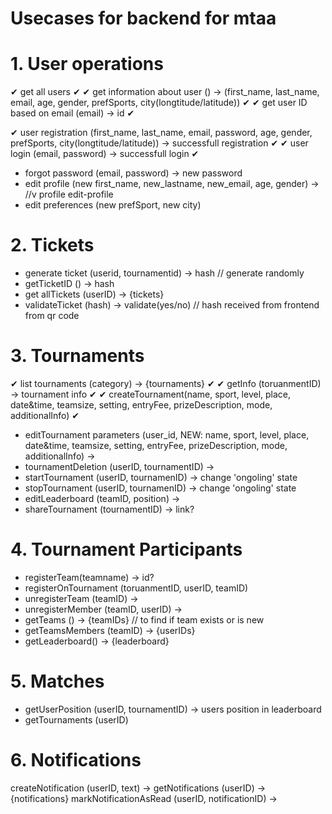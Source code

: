 # Usecases for backend for mtaa

# 1. User operations
✔ get all users ✔
✔ get information about user () -> (first_name, last_name, email, age, gender, prefSports, city(longtitude/latitude)) ✔
✔ get user ID based on email (email) -> id ✔

✔ user registration (first_name, last_name, email, password, age, gender, prefSports, city(longtitude/latitude)) -> successfull registration ✔
✔ user login (email, password) -> successfull login ✔
- forgot password (email, password) -> new password
- edit profile (new first_name, new_lastname, new_email, age, gender) -> //v profile edit-profile
- edit preferences (new prefSport, new city) 
<!-- - deletion () -> delete user -->

# 2. Tickets
- generate ticket (userid, tournamentid) -> hash // generate randomly
- getTicketID () -> hash
- get allTickets (userID) -> {tickets}
- validateTicket (hash) -> validate(yes/no) // hash received from frontend from qr code

# 3. Tournaments 
✔ list tournaments (category) -> {tournaments} ✔
✔ getInfo (toruanmentID) -> tournament info ✔
✔ createTournament(name, sport, level, place, date&time, teamsize, setting, entryFee, prizeDescription, mode, additionalInfo) ✔
- editTournament parameters (user_id, NEW: name, sport, level, place, date&time, teamsize, setting, entryFee, prizeDescription, mode, additionalInfo) ->
- tournamentDeletion (userID, tournamentID) ->
- startTournament (userID, tournamenID) -> change 'ongoling' state
- stopTournament (userID, tournamenID) -> change 'ongoling' state
- editLeaderboard (teamID, position) ->
- shareTournament (tournamentID) -> link?

# 4. Tournament Participants
- registerTeam(teamname) -> id?
- registerOnTournament (toruanmentID, userID, teamID)
- unregisterTeam (teamID)  ->
- unregisterMember (teamID, userID) ->
- getTeams () -> {teamIDs} // to find if team exists or is new
- getTeamsMembers (teamID) -> {userIDs}
- getLeaderboard() -> {leaderboard}

# 5. Matches
- getUserPosition (userID, tournamentID) -> users position in leaderboard
- getTournaments (userID)

# 6. Notifications
createNotification (userID, text) ->
getNotifications (userID) -> {notifications}
markNotificationAsRead (userID, notificationID) ->